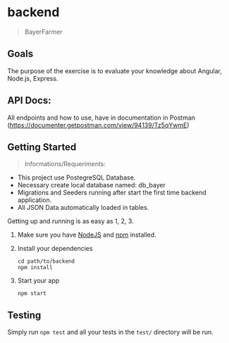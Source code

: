# backend

> BayerFarmer

## Goals

The purpose of the exercise is to evaluate your knowledge about Angular, Node.js, Express.

## API Docs:
  All endpoints and how to use, have in documentation in Postman (https://documenter.getpostman.com/view/94139/Tz5qYwmE)

## Getting Started

> Informations/Requeriments:
- This project use PostegreSQL Database.
- Necessary create local database named: db_bayer
- Migrations and Seeders running after start the first time backend application.
- All JSON Data automatically loaded in tables.

Getting up and running is as easy as 1, 2, 3.

1. Make sure you have [NodeJS](https://nodejs.org/) and [npm](https://www.npmjs.com/) installed.
2. Install your dependencies

    ```
    cd path/to/backend
    npm install
    ```

3. Start your app

    ```
    npm start
    ```

## Testing

Simply run `npm test` and all your tests in the `test/` directory will be run.
